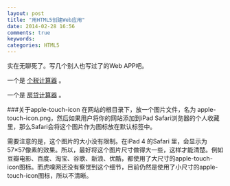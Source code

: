 ```yaml
---
layout: post
title: "用HTML5创建Web应用"
date: 2014-02-28 16:56
comments: true
keywords: 
categories: HTML5
---
```

实在无聊死了。写几个别人也写过了的Web APP吧。

一个是 <a href="{{ root_url }}/blog/myAPPs/tax/index.html" target="_blank">个税计算器</a> 。

一个是 <a href="{{ root_url }}/blog/myAPPs/loan/index.html" target="_blank">房贷计算器</a> 。


###关于apple-touch-icon
在网站的根目录下，放一个图片文件，名为 apple-touch-icon.png，然后如果用户将你的网站添加到iPad Safari浏览器的个人收藏里，那么Safari会将这个图片作为图标放在默认标签中。

需要注意的是，这个图片的大小没有限制。在iPad 4 的Safari 里，会显示为57×57像素的效果。所以，最好将这个图片尺寸做得大一些，这样才能清楚。例如豆瓣电影、百度、淘宝、谷歌、新浪、优酷，都使用了大尺寸的apple-touch-icon图标。而虎嗅网还没有察觉到这个细节，目前仍然是使用了小尺寸的apple-touch-icon图标，所以不清晰。